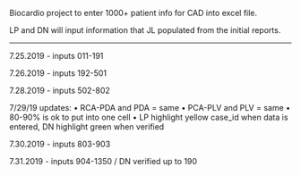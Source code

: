 Biocardio project to enter 1000+ patient info for CAD into excel file.

LP and DN will input information that JL populated from the initial reports.

----
7.25.2019 - inputs 011-191

7.26.2019 - inputs 192-501

7.28.2019 - inputs 502-802

7/29/19 updates:
•	RCA-PDA and PDA = same
•	PCA-PLV and PLV = same
•	80-90% is ok to put into one cell
•	LP highlight yellow case_id when data is entered, DN highlight green when verified

7.30.2019 - inputs 803-903

7.31.2019 - inputs 904-1350 / DN verified up to 190
